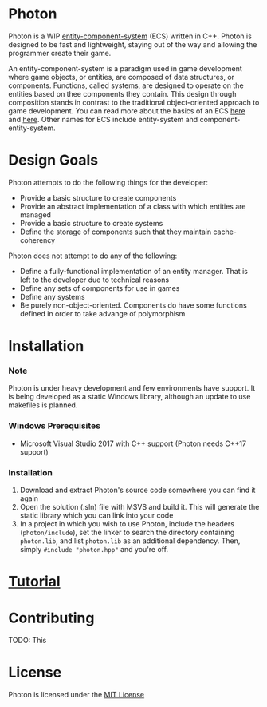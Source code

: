 Photon
======

Photon is a WIP [entity-component-system][1] (ECS) written in C++.
Photon is designed to be fast and lightweight, staying out of the way and 
allowing the programmer create their game.

An entity-component-system is a paradigm used in game development where game
objects, or entities, are composed of data structures, or components. Functions,
called systems, are designed to operate on the entities based on thee components
they contain. This design through composition stands in contrast to the 
traditional object-oriented approach to game development. You can read more 
about the basics of an ECS [here][2] and [here][3]. Other names for ECS include
entity-system and component-entity-system.


# Design Goals
Photon attempts to do the following things for the developer:
* Provide a basic structure to create components
* Provide an abstract implementation of a class with which entities are managed
* Provide a basic structure to create systems
* Define the storage of components such that they maintain cache-coherency

Photon does not attempt to do any of the following:
* Define a fully-functional implementation of an entity manager. That is left to
  the developer due to technical reasons
* Define any sets of components for use in games
* Define any systems
* Be purely non-object-oriented. Components do have some functions defined in
  order to take advange of polymorphism


# Installation
### Note
Photon is under heavy development and few environments have support. It is being
developed as a static Windows library, although an update to use makefiles is
planned.

### Windows Prerequisites
* Microsoft Visual Studio 2017 with C++ support (Photon needs C++17 support)

### Installation
1. Download and extract Photon's source code somewhere you can find it again
2. Open the solution (.sln) file with MSVS and build it. This will generate the 
   static library which you can link into your code
3. In a project in which you wish to use Photon, include the headers 
   (`photon/include`), set the linker to search the directory containing
   `photon.lib`, and list `photon.lib` as an additional dependency. Then, simply
   `#include "photon.hpp"` and you're off.


# [Tutorial]


# Contributing
TODO: This

# License
Photon is licensed under the [MIT License]


[1]: https://en.wikipedia.org/wiki/Entity%E2%80%93component%E2%80%93system "Wikipedia entry"
[2]: https://www.gamedev.net/articles/programming/general-and-gameplay-programming/understanding-component-entity-systems-r3013/ "An article about ECS"
[3]: http://entity-systems.wikidot.com/ "Entity Systems wiki"
[MIT License]: ./LICENSE.md "License"
[Tutorial]: ./doc/Tutorial.md "Tutorial"